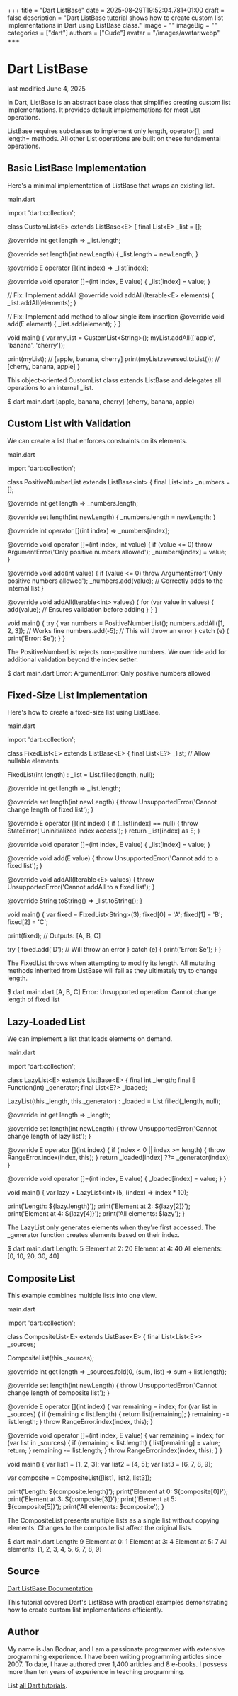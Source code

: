 +++
title = "Dart ListBase"
date = 2025-08-29T19:52:04.781+01:00
draft = false
description = "Dart ListBase tutorial shows how to create custom list implementations in Dart using ListBase class."
image = ""
imageBig = ""
categories = ["dart"]
authors = ["Cude"]
avatar = "/images/avatar.webp"
+++

# Dart ListBase

last modified June 4, 2025

In Dart, ListBase is an abstract base class that simplifies creating custom list
implementations. It provides default implementations for most List operations.

ListBase requires subclasses to implement only length, operator[], and length=
methods. All other List operations are built on these fundamental operations.

## Basic ListBase Implementation

Here's a minimal implementation of ListBase that wraps an existing
list.

main.dart
  

import 'dart:collection';

class CustomList&lt;E&gt; extends ListBase&lt;E&gt; {
  final List&lt;E&gt; _list = [];

  @override
  int get length =&gt; _list.length;

  @override
  set length(int newLength) {
    _list.length = newLength;
  }

  @override
  E operator [](int index) =&gt; _list[index];

  @override
  void operator []=(int index, E value) {
    _list[index] = value;
  }

  // Fix: Implement addAll
  @override
  void addAll(Iterable&lt;E&gt; elements) {
    _list.addAll(elements);
  }

  // Fix: Implement add method to allow single item insertion
  @override
  void add(E element) {
    _list.add(element);
  }
}

void main() {
  var myList = CustomList&lt;String&gt;();
  myList.addAll(['apple', 'banana', 'cherry']);

  print(myList); // [apple, banana, cherry]
  print(myList.reversed.toList()); // [cherry, banana, apple]
}

This object-oriented CustomList class extends ListBase
and delegates all operations to an internal _list. 

$ dart main.dart
[apple, banana, cherry]
(cherry, banana, apple)

## Custom List with Validation

We can create a list that enforces constraints on its elements.

main.dart
  

import 'dart:collection';

class PositiveNumberList extends ListBase&lt;int&gt; {
  final List&lt;int&gt; _numbers = [];

  @override
  int get length =&gt; _numbers.length;

  @override
  set length(int newLength) {
    _numbers.length = newLength;
  }

  @override
  int operator [](int index) =&gt; _numbers[index];

  @override
  void operator []=(int index, int value) {
    if (value &lt;= 0) throw ArgumentError('Only positive numbers allowed');
    _numbers[index] = value;
  }

  @override
  void add(int value) {
    if (value &lt;= 0) throw ArgumentError('Only positive numbers allowed');
    _numbers.add(value); // Correctly adds to the internal list
  }

  @override
  void addAll(Iterable&lt;int&gt; values) {
    for (var value in values) {
      add(value); // Ensures validation before adding
    }
  }
}

void main() {
  try {
    var numbers = PositiveNumberList();
    numbers.addAll([1, 2, 3]); // Works fine
    numbers.add(-5); // This will throw an error
  } catch (e) {
    print('Error: $e');
  }
}

The PositiveNumberList rejects non-positive numbers. We override
add for additional validation beyond the index setter.

$ dart main.dart
Error: ArgumentError: Only positive numbers allowed

## Fixed-Size List Implementation

Here's how to create a fixed-size list using ListBase.

main.dart
  

import 'dart:collection';

class FixedList&lt;E&gt; extends ListBase&lt;E&gt; {
  final List&lt;E?&gt; _list; // Allow nullable elements

  FixedList(int length) : _list = List.filled(length, null);

  @override
  int get length =&gt; _list.length;

  @override
  set length(int newLength) {
    throw UnsupportedError('Cannot change length of fixed list');
  }

  @override
  E operator [](int index) {
    if (_list[index] == null) {
      throw StateError('Uninitialized index access');
    }
    return _list[index] as E;
  }

  @override
  void operator []=(int index, E value) {
    _list[index] = value;
  }

  @override
  void add(E value) {
    throw UnsupportedError('Cannot add to a fixed list');
  }

  @override
  void addAll(Iterable&lt;E&gt; values) {
    throw UnsupportedError('Cannot addAll to a fixed list');
  }

  @override
  String toString() =&gt; _list.toString();
}

void main() {
  var fixed = FixedList&lt;String&gt;(3);
  fixed[0] = 'A';
  fixed[1] = 'B';
  fixed[2] = 'C';

  print(fixed); // Outputs: [A, B, C]

  try {
    fixed.add('D'); // Will throw an error
  } catch (e) {
    print('Error: $e');
  }
}

The FixedList throws when attempting to modify its length. All mutating methods
inherited from ListBase will fail as they ultimately try to change length.

$ dart main.dart
[A, B, C]
Error: Unsupported operation: Cannot change length of fixed list

## Lazy-Loaded List

We can implement a list that loads elements on demand.

main.dart
  

import 'dart:collection';

class LazyList&lt;E&gt; extends ListBase&lt;E&gt; {
  final int _length;
  final E Function(int) _generator;
  final List&lt;E?&gt; _loaded;

  LazyList(this._length, this._generator) : _loaded = List.filled(_length, null);

  @override
  int get length =&gt; _length;

  @override
  set length(int newLength) {
    throw UnsupportedError('Cannot change length of lazy list');
  }

  @override
  E operator [](int index) {
    if (index &lt; 0 || index &gt;= length) {
      throw RangeError.index(index, this);
    }
    return _loaded[index] ??= _generator(index);
  }

  @override
  void operator []=(int index, E value) {
    _loaded[index] = value;
  }
}

void main() {
  var lazy = LazyList&lt;int&gt;(5, (index) =&gt; index * 10);
  
  print('Length: ${lazy.length}');
  print('Element at 2: ${lazy[2]}');
  print('Element at 4: ${lazy[4]}');
  print('All elements: $lazy');
}

The LazyList only generates elements when they're first accessed.
The _generator function creates elements based on their index.

$ dart main.dart
Length: 5
Element at 2: 20
Element at 4: 40
All elements: [0, 10, 20, 30, 40]

## Composite List

This example combines multiple lists into one view.

main.dart
  

import 'dart:collection';

class CompositeList&lt;E&gt; extends ListBase&lt;E&gt; {
  final List&lt;List&lt;E&gt;&gt; _sources;

  CompositeList(this._sources);

  @override
  int get length =&gt; _sources.fold(0, (sum, list) =&gt; sum + list.length);

  @override
  set length(int newLength) {
    throw UnsupportedError('Cannot change length of composite list');
  }

  @override
  E operator [](int index) {
    var remaining = index;
    for (var list in _sources) {
      if (remaining &lt; list.length) {
        return list[remaining];
      }
      remaining -= list.length;
    }
    throw RangeError.index(index, this);
  }

  @override
  void operator []=(int index, E value) {
    var remaining = index;
    for (var list in _sources) {
      if (remaining &lt; list.length) {
        list[remaining] = value;
        return;
      }
      remaining -= list.length;
    }
    throw RangeError.index(index, this);
  }
}

void main() {
  var list1 = [1, 2, 3];
  var list2 = [4, 5];
  var list3 = [6, 7, 8, 9];
  
  var composite = CompositeList([list1, list2, list3]);
  
  print('Length: ${composite.length}');
  print('Element at 0: ${composite[0]}');
  print('Element at 3: ${composite[3]}');
  print('Element at 5: ${composite[5]}');
  print('All elements: $composite');
}

The CompositeList presents multiple lists as a single list without copying
elements. Changes to the composite list affect the original lists.

$ dart main.dart
Length: 9
Element at 0: 1
Element at 3: 4
Element at 5: 7
All elements: [1, 2, 3, 4, 5, 6, 7, 8, 9]

## Source

[Dart ListBase Documentation](https://api.dart.dev/stable/dart-collection/ListBase-class.html)

This tutorial covered Dart's ListBase with practical examples
demonstrating how to create custom list implementations efficiently.

## Author

My name is Jan Bodnar, and I am a passionate programmer with extensive
programming experience. I have been writing programming articles since 2007.
To date, I have authored over 1,400 articles and 8 e-books. I possess more
than ten years of experience in teaching programming.

List [all Dart tutorials](/dart/).